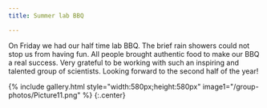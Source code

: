 ```yaml
---
title: Summer lab BBQ

---
```


On Friday we had our half time lab BBQ. The brief rain showers could not stop us from having fun. All people brought authentic food to make our BBQ a real success. Very grateful to be working with such an inspiring and talented group of scientists. Looking forward to the second half of the year!


{% include gallery.html style="width:580px;height:580px" image1="/group-photos/Picture11.png" %} {:.center}
 
